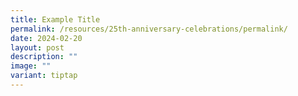 ```yaml
---
title: Example Title
permalink: /resources/25th-anniversary-celebrations/permalink/
date: 2024-02-20
layout: post
description: ""
image: ""
variant: tiptap
---
```

<p></p>